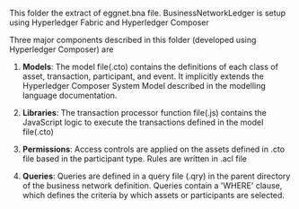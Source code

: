 This folder the extract of eggnet.bna file. BusinessNetworkLedger is setup using Hyperledger Fabric and Hyperledger Composer

Three major components described in this folder (developed using Hyperledger Composer) are

1) **Models**:
The model file(.cto) contains the definitions of each class of asset, transaction, participant, and event. It implicitly extends the Hyperledger Composer System Model described in the modelling language documentation.

2) **Libraries**:
The transaction processor function file(.js) contains the JavaScript logic to execute the transactions defined in the model file(.cto)

3) **Permissions**:
Access controls are applied on the assets defined in .cto file based in the participant type. Rules are written in .acl file

4) **Queries**:
Queries are defined in a query file (.qry) in the parent directory of the business network definition. Queries contain a 'WHERE' clause, which defines the criteria by which assets or participants are selected.
